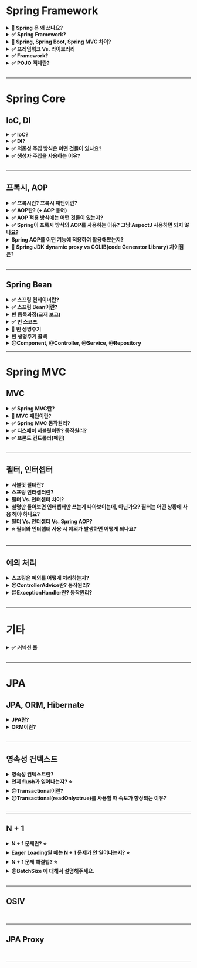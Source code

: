 # Spring Framework

<details>
    <summary><b>🔼 Spring 은 왜 쓰나요?</b></summary>

- Java 기반의 프레임워크 👉  **Java가 갖는 객체 지향 언어의 특성을 잘 살릴 수 있는 프레임워크** 
- 예) IoC, DI의 개념을 활용하여 다형성을 충분히 만족시킴   

</details>

<details>
    <summary><b>✅ Spring Framework?</b></summary>

- 자바 엔터프라이즈 개발을 편하게 해주는 **경량급 오픈소스 애플리케이션 프레임워크**
- 엔터프라이즈 애플리케이션을 개발하는데 필요한 인프라를 제공함으로써, 개발자는 비즈니스 로직에만 집중할 수 있다. 
- 스프링의 프레임워크의 중요한 특징으로는 `의존성 주입`, `제어의 역전` 등이 있다.  

---

### Spring 

- 자바 엔터프라이즈 개발을 편하게 해주는 **경량급 오픈소스 애플리케이션 프레임워크**
- **Lightweight Java Applicaion Framework**
  - 목표: POJO 기반(경량급)의 엔터프라이즈 애플리케이션 개발을 쉽고 편하게 할 수 있게한다.
  - 자바 애플리케이션을 개발하는데 필요한 인프라를 제공 👉 개발자는 애플리케이션 비즈니스 로직에 집중할 수 있게 된다.
- 동적인 웹 사이트를 개발하기 위한 여러 가지 서비스를 제공한다.

> 💡 자바 엔터프라이즈
>  - 웹 프로그래밍에 필요한 기능을 다수 포함
>  - JSP, Servlet, JDBC 등

</details>

<details>
    <summary><b>🔼 Spring, Spring Boot, Spring MVC 차이?</b></summary>

---

- `Spring`
  - POJO 객체 기반의 엔터프라이즈 애플리케이션 개발을 쉽고 편하게 할 수 있게하는 프레임워크
  - `DI`, `IoC`를 적절히 사용해서 느슨하게 결합된 애플리케이션을 개발할 수 있게함.
  - 문제: 스프링 기반으로 개발을 할 때 **필요한 라이브러리를 등록하기 위한 많은 설정을 필요로 한다.** 
    - 라이브러리간 종속성, 버전 호환성 등을 신경써야함

- `Spring Boot` 
  - 스프링 프레임워크의 모듈
  - 스프링에서 제공하는 **많은 라이브러리를 기본 설정 값으로 자동으로 설정**할 수 있게 해준다.
    - 👉 Spring MVC 역시 편하게 사용할 수 있도록 해준다.
  - **개발자는 종속성이나 버전 호환성에 대해 걱정할 필요가 없게 됨**

- `Spring MVC`
  - MVC 패턴을 구현할 수 있도록 지원해주는 스프링 '프레임워크'

--- 

- [Spring Boot vs. Spring MVC vs. Spring 의 비교](https://blog.naver.com/PostView.nhn?isHttpsRedirect=true&blogId=sthwin&logNo=221271008423&parentCategoryNo=&categoryNo=50&viewDate=&isShowPopularPosts=true&from=search)

</details>

<details>
    <summary><b>✅ 프레임워크 Vs. 라이브러리</b></summary>

- 공통점
  - 둘 다 **다른 누군가가 작성해둔 코드**, 프로젝트를 위해서 가져다 쓴다.
- 차이점
  - **프로그램 `제어의 주도권`이 누구한테 있느냐**
- `프레임워크`
  - 이미 정해진 규칙에 따라 코드를 작성하고, 프레임워크가 내가 작성한 코드를 호출하여 프로그램을 제어 
  - 라이브러리를 포함
  - `JUnit5`를 사용하여 코드를 작성하고, 실행은 Junit의  `@Test` 어노테이션이 대신해준다.  
- `라이브러리`
  - 내가 코드를 호출해서 컨트롤하는 거면 라이브러리. 

![](https://img1.daumcdn.net/thumb/R1280x0/?scode=mtistory2&fname=https%3A%2F%2Fblog.kakaocdn.net%2Fdn%2FXs3xz%2FbtqHByulBdl%2Fku7QE8veHKu4qzKeWkIPVk%2Fimg.png)

---

- https://www.youtube.com/watch?v=t9ccIykXTCM
- https://nhj12311.tistory.com/382

</details>

<details>
    <summary><b>✅ Framework?</b></summary>

- 프레임워크란 응용 프로그램이나 소프트웨어 솔루션 개발을 수월하기 위해 구조, 틀이 제공된 소프트웨어 환경

</details>


<details>
    <summary><b>✅ POJO 객체란?</b></summary>

- 프레임워크 인터페이스나 클래스를 구현하거나 확장하지 않은 단순 클래스
- Java에서 제공하는 기본 API외에는 종속되지 않아 코드가 간결하고 테스트 자동화에 유리
- Spring에서는 도메인과 비즈니스 로직을 수행하는 대상 이 POJO 대상이 될 수 있다. 

</details>

<br>

---

# Spring Core

## IoC, DI

<details>
    <summary><b>✅ IoC?</b></summary>

- 객체의 생성에서부터 생명주기의 관리까지 모든 객체에 대한 제어권이 바뀐 것을 의미 
  - 또는 제어 권한을 자신이 아닌 다른 대상에게 위임하는 것

- 개발자는 프레임워크에 필요한 부품을 개발하고 조립하는 방식으로 개발 &  최종 호출은 개발자가 아니라 프레임워크의 내부에서 결정된 대로 이뤄지게 되는데 이런 현상을 `제어의 역전`이라고 함

- Spring에서는 `IoC 컨테이너`를 통해 객체의 생성주기를 관리함으로써 `IoC`를 구현

</details>

<details>
    <summary><b>✅ DI?</b></summary>

- DI는 스프링에서 지원하는 `IoC의 형태`
- **클래스 사이의 의존관계를 빈 설정 정보를 바탕으로 컨테이너가 자동으로 연결해주는 것**
  - Bean 설정 파일에 의존관계가 필요하다는 정보만 추가함으로써 👉 오브젝트의 레퍼런스를 컨테이너가 주입을 해준다.
  - 런타임에 동적으로 의존관계가 생긴다. (컨테이너가 흐름의 주체가 된다.)

- 장점 
  - DI를 통해 `결합도`를 낮출 수 있다.
  - 객체에 대한 독립적인 테스트가 가능해진다. 
- 단점
  - DI를 설정하는 작업이 필요하므로, 간단한 프로그램에서는 이 과정이 번거로울 수 있음.
  - 코드 추적이 어려움. 
    - 의존성이 주입되었을 때 비로소 어떤 객체가 주입되었는지 알 수 있다.

> 💡 `컨테이너` 
>  - 프레임워크기반의 개발에서는 프레임워크가 자신이 흐름의 주체가 되어 필요할 때마다 애플리케이션을 호출하여 진행
>  - 이 때 `흐름의 제어권`을 가지는 것이 컨테이너

> 💡 `결합도`: 구현체에 의존하느냐 추상체에 의존하느냐

---

- https://www.nextree.co.kr/p11247/

</details>

<details>
    <summary><b>✅ 의존성 주입 방식은 어떤 것들이 있나요?</b></summary>

- 생성자 주입
  - 필요한 의존성을 모두 포함하는 생성자를 만들고, 해당 생성자를 통해 의존성 주입
  - 생성자 호출 시점에 딱 한 번만 주입되는 것이 보장됨
  - **불변, 필수** 의존관계에 사용.

- Setter 주입
  - 필드값을 수정하는 메서드를 통해 주입
  - **선택, 변경** 가능성이 있는 의존관계에 사용

```java
@Autowired
public void setMemberRepository(MemberRepository memberRepository) {
    this.memberRepository = memberRepository;
}
  ```


- 필드 주입 
  - 필드에 `@Autowired`를 통해 의존성 주입
  - 외부에서 접근이 불가능
  - DI 프레임워크가 없으면 아무것도 할 수 없는 객체가 된다.
  - 외부에서 접근이 불가능해서 테스트 하기 힘들다는 치명적인 단점

</details>

<details>
    <summary><b>✅ 생성자 주입을 사용하는 이유?</b></summary>

- **대부분의 의존성 주입은 한 번 일어나고 난 뒤에 애플리케이션 종료때까지 유지 됨**
  - 중간에 의존관계가 변경되면 예상치 못한 흐름으로 넘어간다. 👉 의도와 다르게 동작 위험
- `Setter 주입`을 사용하면 `public`으로 접근 제어를 열어야하고, 누군가 실수로 필드값을 변경할 수도 있다. 
- `필드 주입`의 경우 외부에서 접근이 불가능하므로 테스트를 할 수가 없다. 
- 생성자 주입은 객체를 생성할 때 딱 1번만 호출되므로 이후에 호출되는 일이 없다. 따라서 불변하게 설계할 수 있다.

</details>

<br>

---

## 프록시, AOP

<details>
    <summary><b>✅ 프록시란? 프록시 패턴이란?</b></summary>

### 프록시

- 클라이언트가 요청한 결과를 서버에 직접 요청하는 것이 아닌, **대리자를 통해서 간접적으로 요청**할 수 있는데, 여기서 대리자를 `프록시`라 한다.
- 클라이언트 ➡️ 프록시 ➡️ 서버

- 특징 
  - `대체 가능성` 
    - 객체에서 프록시가 되려면, 클라이언트는 실제 서버에게 요청했는지 프록시에게 요청했는지 조차 몰라야한다.

- 주요 기능 
  - `접근 제어`
    - 권한에 따른 접근 차단
    - 캐싱
    - 지연 로딩
  - `부가 기능 추가`
    - 원래 서버가 제공하는 기능에 대해 부가 기능 수행
    - 예) 요청값이나 응답값을 조

### 프록시 패턴 

- 프록시를 이용하여 **특정 객체에 대한 접근을 제어하거나 기능을 추가**할 수 있는 패턴

- 예시
  - JPA에서, 연관된 엔티티를 조회할 때 `Lazy Loading`으로 설정한 경우 프록시 객체가 주입됨.
  - `@Transactional`을 이용하면 스프링 AOP로 인해 해당 객체의 프록시 객체를 만들어서 주입하여 사용.

- 장점
  - `OCP` 만족
    - 기능은 확장하면서, 기존 객체의 변경은 없음 👉 `OCP`

- 단점
  - 프록시 객체가 생성됨에 따라 복잡도 증가. 처리 속도 증가

</details>



<details>
    <summary><b>✅ AOP란? (+ AOP 용어)</b></summary>

### AOP (Aspect-Oriented Programming)

- **애플리케이션 로직을 핵심 기능과 부가 기능으로 나누고, 여러 곳에서 사용되는 부가 기능. 즉 공통 관심 사항을 분리하는 방식의 프로그래밍**을 말한다.
  - 예) 로깅, 데이터베이스 연결
  
- 장점
  - **중복 코드가 줄어듦**
  - **변경 지점이 하나**가 되도록 잘 모듈화 시킴 👉 OOP 단점 극복

### 용어 정리



</details>

<details>
    <summary><b>✅ AOP 적용 방식에는 어떤 것들이 있는지?</b></summary>

### 1. 컴파일 시점 

- `.java` 파일을 컴파일러를 이용해서 `.class`를 만드는 시점에 부가 로직을 추가하는 방식.

- 단점
  - AspectJ가 제공하는 별도의 컴파일러를 사용해야하고, 설정이 복잡. 
  - `AspectJ`를 직접 사용해야한다

- 조인 포인트
  - 모든 지점(생성자, 필드값 접근, static 메서드 접근 & 실행)

> 💡 조인 포인트?
> - 생성자, static 메서드 접근 & 실행 등 **AOP를 적용할 수 있는 지점**
   
### 2. 클래스 로딩 시점 

- `.class` 파일을 `JVM`에 올리기 전에 바이트코드를 조작하여 위빙하는 방식(로드타임 위빙)

- 단점
  - 자바를 실행할 때 별도의 옵션(java -javaagent)을 통해 클래스 로더 조작기를 지정해야함
    - 번거롭고 운영하기 어려움
  - `AspectJ`를 직접 사용해야한다

- 조인 포인트
  - 모든 지점(생성자, 필드값 접근, static 메서드 접근 & 실행)

> 💡 위빙
> - 원본 로직에 부가 로직이 추가되는 것
> - 애스펙트와 실제 코드를 연결해서 붙이는 것

### 3. 런타임 시점

- 클래스 로더에 클래스가 올라가고, **자바가 이미 실행되고 난 후에 부가로직을 추가하는 방식**
- 실제 대상 코드는 그대로 유지. 프록시를 통해 부가 기능이 적용
  - 항상 프록시를 통해야 부가 기능을 사용할 수 있다.
- `Spring AOP`가 사용하는 방식

- 장점
  - 별도의 컴파일러나 실행 옵션을 지정하지 않아도 된다. 스프링만 있으면 사용가능.

- 조인 포인트
  - **메서드 실행 시점으로 제한**된다.
    - **프록시는 메서드 오버라이딩 개념으로 동작**하기 때문에 생성자나 static 메서드, 필드값 접근에는 사용 불가.

---

> 💡스프링은 AspectJ의 문법을 차용하고 프록시 방식의 AOP를 적용한다. AspectJ를 직접 사용하는 것이 아니다. 

</details>

<details>
    <summary><b>✅ Spring이 프록시 방식의 AOP를 사용하는 이유? 그냥 AspectJ 사용하면 되지 않나요?</b></summary>

- 그냥 AspectJ를 사용하면 `런타임`이 아닌 `컴파일 타임`과 `클래스 로드` 시점에 애스펙트를 적용해야함
- 그러기 위해서는 **별도의 컴파일러**를 사용하거나 **자바 실행옵션**, **AspectJ 전용 문법**등 번거롭고 복잡함
- 👉 스프링만 있으면 사용가능한 DI, IoC 개념 등을 이용하여 프록시를 이용해 AOP를 적용 가능. 

</details>

<details>
    <summary><b>Spring AOP를 어떤 기능에 적용하여 활용해봤는지?</b></summary>
</details>

<details>
    <summary><b>🔼 Spring JDK dynamic proxy vs CGLIB(code Generator Library) 차이점은?</b></summary>

- 기존 Proxy 패턴을 이용한 프록시의 문제
  - 부가 기능 코드의 중복이 생긴다
  - 매번 프록시 객체를 생성해야함 👉코드의 복잡도 증가 

![](https://img1.daumcdn.net/thumb/R1280x0/?scode=mtistory2&fname=https%3A%2F%2Fblog.kakaocdn.net%2Fdn%2FezX5oG%2FbtrOY9OTpAj%2ForkSBdcoHI8SHP1WeVmQHK%2Fimg.png)

- Spring AOP를 통해 프록시 객체를 생성할 때, 해당 객체가 인터페이스를 구현 유무의 차이
  - 구현하는 경우 👉 JDK dynamic proxy
  - 구현 안 하는 경우 👉 CGLIB

- ProxyBeanFactory
  - Spring에서 프록시를 Bean으로 만들어주는 하나의 객체

- JDK Dynamic Proxy
  - Reflection을 이용하여 프록시 객체를 생성 👉 속도가 느리다. (동적으로 Class를 Load 하고, Heap에 객체를 띄우는 선행 절차가 존재하기에 나타나는 결과이다.)
  - 인터페이스가 있어야 한다.
- CGLIB
  - 바이트 코드를 조작해서 프록시를 만듦으로 빠르다.
  - 상속 방식으로 구현되어 인터페이스가 없어도된다.
  - Spring Boot의 기본 방식

---

- https://huisam.tistory.com/entry/springAOP
- https://gmoon92.github.io/spring/aop/2019/04/20/jdk-dynamic-proxy-and-cglib.html

</details>

<br>

---


## Spring Bean

<details>
    <summary><b>✅ 스프링 컨테이너란?</b></summary>

- **자바 객체의 생명 주기를 관리하며, 생성된 자바 객체들에게 추가적인 기능을 제공하는 역할**
- 예를 들면, 스프링 빈을 생성하고, 의존성 주입이 필요한 곳에 레퍼런스를 할당해준다.
- `ApplicationContext`를 스프링 컨테이너라고 한다. 

</details>

<details>
    <summary><b>✅ 스프링 Bean이란?</b></summary>

- 스프링 컨테이너 안에 들어있는 객체
- 스프링 컨테이너 초기화 시 빈 객체 생성, 의존 객체 주입 및 초기화
- 스프링 컨테이너 종료 시 빈 객체 소멸

</details>

<details>
    <summary><b>빈 등록과정(교재 보고)</b></summary>



</details>

<details>
    <summary><b>✅ 빈 스코프</b></summary>

- 빈 스코프란, **빈이 존재할 수 있는 범위**를 의미

### 스프링이 지원하는 다양한 스코프 범위

- `싱글톤 스코프`
  - 스프링 빈의 기본 스코프
  - 스프링 컨테이너의 시작과 종료까지 1개의 객체로 유지
  - **싱글톤 빈 객체는 여러 쓰레드에 의해 공유되기 때문에 Stateless로 설계하는 것이 중요**

- `프로토타입 스코프`
  - 빈의 생성, 의존관계 주입, 초기화까지만 관여하고 더 이상 컨테이너가 관리하지 않는 스코프
  - 매번 **요청마다 생성하고** 클라이언트에게 반환한다음에 더 이상 관리 안 함
  - **싱글톤은 스프링 컨테이너가 생성될 때 빈이 생성되는데, 프로토타입은 요청이 있을 때만 생성됨**
  - @Autowired의 지원을 받을 수 있음 -> DI 가능 
  - [언제 사용하는가](https://www.inflearn.com/questions/415649/%ED%94%84%EB%A1%9C%ED%86%A0%ED%83%80%EC%9E%85-%EB%B9%88%EC%97%90-%EB%8C%80%ED%95%9C-%EC%A7%88%EB%AC%B8)

```java
@Scope("prototype")
@Component
public class HelloBean {}
```

- 웹 관련 스코프
  - `request`
    - 웹 요청이 들어오고 나갈 때까지 유지되는 스코프
    - 로깅을 하기 위해 요청이 들어올 때 생성할 때 로깅, 빈이 종료되기전에 `@PreDestroy`로 로깅 남긴다.
  - `session`
    - 웹 세션이 생성되고 종료될 때까지 유지되는 스코프
  - `application`
    - 웹의 서블릿 컨텍스트와 같은 범위로 유지되는 스코프
      - 서블릿 컨텍스트는 web application내에 있는 모든 서블릿들을 관리하며 정보공유할 수 있게 도와 주는 역할 을 하는데, 톰캣 컨테이너가 실행 시 애플리케이션 하나당 한개의 서블릿컨텍스트가 생성된다.
      - 생명 주기는 보통 톰캣의 시작과 종료와 일치한다.

</details>

<details>
    <summary><b>🔼 빈 생명주기</b></summary>

> 스프링 컨테이너 생성 -> 스프링 빈 생성 -> 의존 관계 주입 -> 초기화 콜백 -> 사용 -> 소멸 전 콜백 -> 스프링 컨테이너 종료
- 스프링 컨테이너에 의해 생명주기가 관리된다.
- 스프링 컨테이너 초기화 시 빈 객체 생성, 의존 관계를 주입하고 초기화 
- 싱글톤 빈들은 컨테이너 종료 전 소멸 전 콜백이 발생
- 초기화와 소멸 메서드는 애노테이션으로 @PostConstruct, @PreDestroy 를 사용하는 것이 권장된다

</details>

<details>
    <summary><b>빈 생명주기 콜백</b></summary>



</details>


<details>
    <summary><b>@Component, @Controller, @Service, @Repository</b></summary>
</details>

---

# Spring MVC

## MVC

<details>
    <summary><b>✅ Spring MVC란?</b></summary>

- **웹 애플리케이션 개발을 위한 MVC 패턴 기반의 Spring 프레임워크**
- `디스패처 서블릿` 등을 활용하여 해당 애플리케이션으로 들어오는 모든 요청을 핸들링 & 공통 작업을 처리

</details>

<details>
    <summary><b>🔼 MVC 패턴이란?</b></summary>

- 정의
  - 애플리케이션의 개발 영역을 Model, View, Controller로 나눠 각 역할에 맞는 코드를 작성
  - 사용자 인터페이스(UI)와 도메인 로직을 분리함으로써 서로에게 영향이 가지 않게한다. 
    - 👉 각자의 독립적인 개발과 유지보수를 용이하게 함

- MVC
  - Model
    - 데이터와 비즈니스 로직을 처리  
    - 비즈니스 로직을 처리한 데이터의 결과
  - View
    - 클라이언트에게 보여줄 화면을 처리 
  - Controller
    - 클라이언트에게 요청을 받는 엔드포인트
    - Model에게 요청을 전달하고, 데이터를 리턴 받아 처리 & View로 리턴

- 장점
  - 과거에는 Controller에 다 담아두고 처리했다.
  - 기능 별로 코드를 분리하여, 가독성을 높이고 재사용성을 증가시킨다.

- 단점  
  - 프로그램 규모가 커짐에 따라 유지보수가 쉽지 않음(why?)

</details>

<details>
    <summary><b>✅ Spring MVC 동작원리?</b></summary>

![](https://camo.githubusercontent.com/d7cef9e49a490593b9ef01173bc8b685394a898e62d254e323ea5a6931279763/68747470733a2f2f6261636b746f6e792e6769746875622e696f2f6173736574732f696d672f706f73742f696e746572766965772f736572766c65742d362e504e47)

1. 디스패처 서블릿이 요청을 받음
2. 핸들러 매핑을 통해 요청을 처리할 핸들러 조회
3. 핸들러에게 요청을 위임할 핸들러 어댑터를 조회, 핸들러에게 요청 위임
4. 핸들러는 비즈니스 로직을 수행하고 `ModelAndView` 로 변환해서 반환
   - ModelAndView: 
     - 디스패처 서블릿에 의해 처리될 뷰를 직접 지정할 수 있고 Model(entity)부분에 있는 데이터를 전달 할 수 있도록 하는 객체
5. viewResolver를 호출
   - 적절한 viewResolver를 찾고 해당 viewResolver를 호출한다.
   - RestController라면 이 과정과 이후 과정 없이 컨버터를 이용해 바로 결과값을 리턴한다.
   - `ViewResolver`:
     - ModelAndView 객체를 View 영역으로 전달하기 위해 알맞은 View 정보를 설정하는 역할 
6. view 반환
   - viewResolver는 뷰의 논리 이름을 물리 이름으로 바꾸고, 렌더링 역할을 담당하는 뷰 객체를 반환
7. view 렌더링
   

</details>

<details>
    <summary><b>✅ 디스패처 서블릿이란? 동작원리?</b></summary>

- 정의
  - HTTP 프로토콜로 들어오는 모든 **요청을 가장 먼저 받아**, **적합한 컨트롤러를 찾아 요청을 위임하는 `프론트 컨트롤러`**
  
- 장점
  - 과거에는 서블릿에 대해 URL을 매핑하기 위해 web.xml 에 모두 등록해줘야 했음 
  - 👉 **디스패처 서블릿의 등장으로 해당 어플리케이션으로 들어오는 모든 요청을 핸들링**해주고 `공통 작업`을 처리
  - **컨트롤러만 구현해두면 디스패처 서블릿이 알아서 요청을 위임해주게 됨**

- 동작원리 

![](https://img1.daumcdn.net/thumb/R1280x0/?scode=mtistory2&fname=https%3A%2F%2Fblog.kakaocdn.net%2Fdn%2FbImFbg%2FbtrGzZMTuu2%2FCkY4MiKvl5ivUJPoc5I3zk%2Fimg.png)

1. 클라이언트의 요청을 디스패처 서블릿이 받음
2. 요청을 위임할 컨트롤러 조회 
   - 핸들러 매핑을 통해 URL에 매핑된 핸들러(컨트롤러)를 조회
3. 요청을 핸들러로 전달할 `핸들러 어댑터`를 찾아 요청을 위임
   - 직접 요청을 전달하는 것이 아니라 어댑터를 통해 위임하는 이유
     - 컨트롤러의 구현 방식(Controller 인터페이스, 어노테이션)이 다양하므로
   - 어댑터 패턴
     - 호환되지 않는 인터페이스를 가진 객체들이 협업할 수 있도록 하는 구조적 디자인 패턴
4. 핸들러 어댑터가 컨트롤러에게 요청을 위임
   - 컨트롤러로 요청을 위임한 전/후에 공통적인 작업이 필요
   - 예시
     - 인터셉터
     - `ArgumentResolver` 👉 `@RequestBody`, `@RequestParam` 등을 처리
     - `ReturnValueHandler` 👉 ResponseEntity의 Body를 직렬화
5. 비즈니스 로직 처리
6. 컨트롤러가 리턴값을 리턴
7. 핸들러 어댑터가 리턴값을 처리
   - `ReturnValueHandler` 👉 ResponseEntity의 Body를 직렬화
8. 서버의 응답을 클라이언트로 반환함
   - 필터를 거쳐 최종적으로 클라이언트로 반환

--- 

- [[Spring] Dispatcher-Servlet(디스패처 서블릿)이란? 디스패처 서블릿의 개념과 동작 과정](https://mangkyu.tistory.com/18)

</details>

<details>
    <summary><b>✅ 프론트 컨트롤러(패턴)</b></summary>

- 정의 
  - 서블릿 컨테이너의 제일 앞에서, 서버로 들어오는 클라이언트의 모든 요청을 받아 처리해주는 컨트롤러. 
  - MVC 구조에서 함께 사용되는 디자인 패턴

- 서블릿 컨테이너
  - WAS 내부에서 개발자 대신 서블릿을 관리

</details>

<br>

---


## 필터, 인터셉터 

<details>
    <summary><b>서블릿 필터란?</b></summary>

- 서블릿에서 제공하는 기능으로, 디스패처 서블릿에 요청이 전달되기 전/후 에 URL 패턴에 맞는 요청에 대해 부가작업을 처리할 수 있는 기능 제공

- `웹 컨테이너`에서 관리

- 용도
  - 모든 요청에 대한 로깅/검사
  - 이미지/데이터 압축, 문자열 인코딩

</details>

<details>
    <summary><b>스프링 인터셉터란?</b></summary>

- Spring이 제공하는 기술로써, 디스패처 서블릿이 컨트롤러를 호출하기 전과 후에 요청과 응답을 참조하거나 가공할 수 있는 기능을 제공.

- `스프링 컨테이너`에서 관리 
  - `@ControllerAdvice`, `@ExceptionHandler` 와 같은 스프링에서 제공하는 예외처리 사용 가능.
  
- 용도
  - API 호출에 대한 로깅/검사
  - Controller로 넘겨주는 데이터의 가공

</details>

<details>
    <summary><b>필터 Vs. 인터셉터 차이?</b></summary>

- **관리하는 컨테이너**가 다르다.
  - 필터는 웹 컨테이너
  - 인터셉터는 스프링 컨테이너에서 관리

- **Spring 예외 처리 적용 여부**

- **HttpServletRequest, Response 객체 조작 여부** 
  - 필터는 가능
  - 인터셉터는 불가능
</details>

<details>
    <summary><b>설명만 들어보면 인터셉터만 쓰는게 나아보이는데, 아닌가요? 필터는 어떤 상황에 사용 해야 하나요?</b></summary>
</details>

<details>
    <summary><b>필터 Vs. 인터셉터 Vs. Spring AOP?</b></summary>
</details>

<details>
    <summary><b>⭐️ 필터와 인터셉터 사용 시 예외가 발생하면 어떻게 되나요?</b></summary>
</details>

<br>

---

## 예외 처리

<details>
    <summary><b>스프링은 예외를 어떻게 처리하는지?</b></summary>
</details>

<details>
    <summary><b>@ControllerAdvice란? 동작원리?</b></summary>
</details>

<details>
    <summary><b>@ExceptionHandler란? 동작원리?</b></summary>
</details>

<br>

---

# 기타

<details>
    <summary><b>✅ 커넥션 풀</b></summary>

- 데이터베이스와의 연결 비용을 줄이기 위해, 미리 연결을 맺어 놓고 이것을 관리하는 것
- 요청이 있을 때 커넥션을 할당하고, 처리가 끝나면 커넥션 풀에게 반납

</details>

<br>

---

# JPA

## JPA, ORM, Hibernate

<details>
    <summary><b>JPA란?</b></summary>
</details>

<details>
    <summary><b>ORM이란?</b></summary>
</details>
<br>

---

## 영속성 컨텍스트

<details>
    <summary><b>영속성 컨텍스트란?</b></summary>
</details>

<details>
    <summary><b>언제 flush가 일어나는지? ⭐️</b></summary>
</details>

<details>
    <summary><b>@Transactional이란?</b></summary>
</details>

<details>
    <summary><b>@Transactional(readOnly=true)를 사용할 때 속도가 향상되는 이유?</b></summary>
</details>

<br>

---

## N + 1

<details>
    <summary><b>N + 1 문제란? ⭐️</b></summary>
</details>


<details>
    <summary><b>Eager Loading일 때는 N + 1 문제가 안 일어나는지? ⭐️</b></summary>
</details>

<details>
    <summary><b>N + 1 문제 해결법? ⭐️</b></summary>
</details>

<details>
    <summary><b>@BatchSize 에 대해서 설명해주세요.</b></summary>
</details>

<br>

---

## OSIV


<br>

---

## JPA Proxy

<br>

---